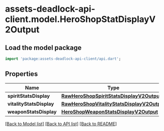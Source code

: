 # assets-deadlock-api-client.model.HeroShopStatDisplayV2Output

## Load the model package
```dart
import 'package:assets-deadlock-api-client/api.dart';
```

## Properties
Name | Type | Description | Notes
------------ | ------------- | ------------- | -------------
**spiritStatsDisplay** | [**RawHeroShopSpiritStatsDisplayV2Output**](RawHeroShopSpiritStatsDisplayV2Output.md) |  | 
**vitalityStatsDisplay** | [**RawHeroShopVitalityStatsDisplayV2Output**](RawHeroShopVitalityStatsDisplayV2Output.md) |  | 
**weaponStatsDisplay** | [**HeroShopWeaponStatsDisplayV2Output**](HeroShopWeaponStatsDisplayV2Output.md) |  | 

[[Back to Model list]](../README.md#documentation-for-models) [[Back to API list]](../README.md#documentation-for-api-endpoints) [[Back to README]](../README.md)


